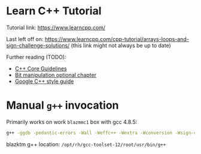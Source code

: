 # Learn C++ Tutorial

Tutorial link: <https://www.learncpp.com/>

Last left off on: <https://www.learncpp.com/cpp-tutorial/arrays-loops-and-sign-challenge-solutions/> (this link might not always be up to date)

Further reading (TODO):

- [C++ Core Guidelines](https://github.com/isocpp/CppCoreGuidelines/blob/master/CppCoreGuidelines.md)
- [Bit manipulation optional chapter](https://www.learncpp.com/cpp-tutorial/bit-flags-and-bit-manipulation-via-stdbitset/)
- [Google C++ style guide](https://google.github.io/styleguide/cppguide.html)

# Manual `g++` invocation

Primarily works on work `blazmmc1` box with gcc 4.8.5:

```sh
g++ -ggdb -pedantic-errors -Wall -Weffc++ -Wextra -Wconversion -Wsign-conversion -Werror -std=c++11 main.cpp -o main.out
```

blazktm g++ location: `/opt/rh/gcc-toolset-12/root/usr/bin/g++`
